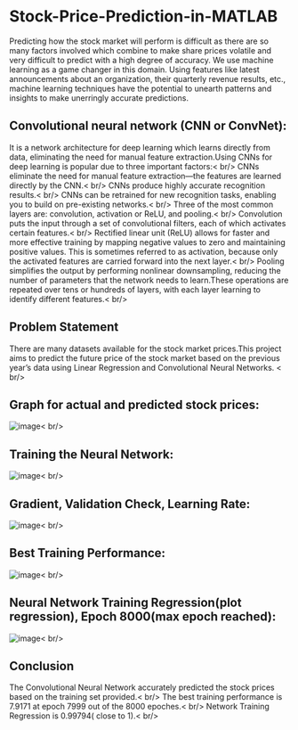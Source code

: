 # Stock-Price-Prediction-in-MATLAB
Predicting how the stock market will perform is difficult as there are so many factors involved  which combine to make share prices volatile and very difficult to predict with a high degree of accuracy. We use machine learning as a game changer in this domain. Using features like latest announcements about an organization, their quarterly revenue results, etc., machine learning techniques have the potential to unearth patterns and insights to make unerringly accurate predictions.
## Convolutional neural network (CNN or ConvNet):
It is a network architecture for deep learning which learns directly from data, eliminating the need for manual feature extraction.Using CNNs for deep learning is popular due to three important factors:< br/>
CNNs eliminate the need for manual feature extraction—the features are learned directly by the CNN.< br/>
CNNs produce highly accurate recognition results.< br/>
CNNs can be retrained for new recognition tasks, enabling you to build on pre-existing networks.< br/>
Three of the most common layers are: convolution, activation or ReLU, and pooling.< br/>
Convolution puts the input through a set of convolutional filters, each of which activates certain features.< br/>
Rectified linear unit (ReLU) allows for faster and more effective training by mapping negative values to zero and maintaining positive values. This is sometimes referred to as activation, because only the activated features are carried forward into the next layer.< br/>
Pooling simplifies the output by performing nonlinear downsampling, reducing the number of parameters that the network needs to learn.These operations are repeated over tens or hundreds of layers, with each layer learning to identify different features.< br/>

## Problem Statement
There are many datasets available for the stock market prices.This project aims to predict the future price of the stock market based on the previous year’s data using Linear Regression and Convolutional Neural Networks. < br/>
## Graph for actual and predicted stock prices:
![image](https://user-images.githubusercontent.com/58883201/119706688-ece8d680-be77-11eb-8c4b-6d1d15df7d18.png)< br/>
## Training the Neural Network:
![image](https://user-images.githubusercontent.com/58883201/119706725-f5d9a800-be77-11eb-9a5e-9f0fadaa05a0.png)< br/>
## Gradient, Validation Check, Learning Rate:
![image](https://user-images.githubusercontent.com/58883201/119706749-feca7980-be77-11eb-9dca-148a9a996feb.png)< br/>
## Best Training Performance:
![image](https://user-images.githubusercontent.com/58883201/119706779-08ec7800-be78-11eb-85b5-966ebcfcbd2b.png)< br/>
## Neural Network Training Regression(plot regression), Epoch 8000(max epoch reached):
![image](https://user-images.githubusercontent.com/58883201/119706830-143fa380-be78-11eb-98c1-359bd02489df.png)< br/>
## Conclusion 
The Convolutional Neural Network accurately predicted the stock prices based on the training set provided.< br/>
The best training performance is 7.9171 at epoch 7999 out of the 8000 epoches.< br/>
Network Training Regression is 0.99794( close to 1).< br/>


